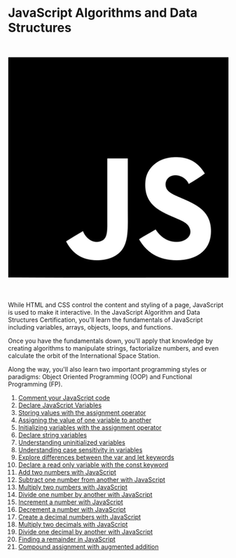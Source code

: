 # JavaScript Algorithms and Data Structures

<div style="margin: 50px 0; "align="center">
  <img src="js.png" alt="JavaScript Logo">
</div>

While HTML and CSS control the content and styling of a page, JavaScript is used to make it interactive. In the JavaScript Algorithm and Data Structures Certification, you'll learn the fundamentals of JavaScript including variables, arrays, objects, loops, and functions.

Once you have the fundamentals down, you'll apply that knowledge by creating algorithms to manipulate strings, factorialize numbers, and even calculate the orbit of the International Space Station.

Along the way, you'll also learn two important programming styles or paradigms: Object Oriented Programming (OOP) and Functional Programming (FP).

1. [Comment your JavaScript code](1-comment-your-javascript-code/question.md)
2. [Declare JavaScript Variables](2-declare-javascript-variables/question.md)
3. [Storing values with the assignment operator](3-storing-values-with-the-assignment-operator/question.md)
4. [Assigning the value of one variable to another](4-assigning-the-value-of-one-variable-to-another/question.md)
5. [Initializing variables with the assignment operator](5-initializing-variables-with-the-assignment-operator/question.md)
6. [Declare string variables](6-declare-string-variables/question.md)
7. [Understanding uninitialized variables](7-understanding-uninitialized-variables/question.md)
8. [Understanding case sensitivity in variables](8-understanding-case-sensitivity-in-variables/question.md)
9. [Explore differences between the var and let keywords](9-explore-differences-between-the-var-and-let-keywords/question.md)
10. [Declare a read only variable with the const keyword](10-declare-a-read-only-variable-with-the-const-keyword/question.md)
11. [Add two numbers with JavaScript](11-add-two-numbers-with-javascript/question.md)
12. [Subtract one number from another with JavaScript](12-subtract-one-number-from-another-with-javascript/question.md)
13. [Multiply two numbers with JavaScript](13-multiply-two-numbers-with-javascript/question.md)
14. [Divide one number by another with JavaScript](14-divide-one-number-by-another-with-javascript/question.md)
15. [Increment a number with JavaScript](15-Increment-a-number-with-javascript/question.md)
16. [Decrement a number with JavaScript](16-decrement-a-number-with-javascript/question.md)
17. [Create a decimal numbers with JavaScript](17-create-decimal-numbers-with-javascript/question.md)
18. [Multiply two decimals with JavaScript](18-multiply-two-decimals-with-javascript/question.md)
19. [Divide one decimal by another with JavaScript](19-divide-one-decimal-by-another-with-javascript/question.md)
20. [Finding a remainder in JavaScript](20-finding-a-remainder-in-javascript/question.md)
21. [Compound assignment with augmented addition](21-compound-assignment-with-augmented-addition/question.md)